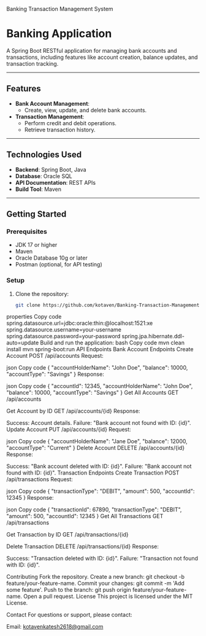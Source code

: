 Banking Transaction Management System
# Banking Application

A Spring Boot RESTful application for managing bank accounts and transactions, including features like account creation, balance updates, and transaction tracking.

---

## Features
- **Bank Account Management**:
  - Create, view, update, and delete bank accounts.
- **Transaction Management**:
  - Perform credit and debit operations.
  - Retrieve transaction history.

---

## Technologies Used
- **Backend**: Spring Boot, Java
- **Database**: Oracle SQL
- **API Documentation**: REST APIs
- **Build Tool**: Maven

---

## Getting Started

### Prerequisites
- JDK 17 or higher
- Maven
- Oracle Database 10g or later
- Postman (optional, for API testing)

### Setup
1. Clone the repository:
   ```bash
   git clone https://github.com/kotaven/Banking-Transaction-Management-System.git
properties
Copy code
spring.datasource.url=jdbc:oracle:thin:@localhost:1521:xe
spring.datasource.username=your-username
spring.datasource.password=your-password
spring.jpa.hibernate.ddl-auto=update
Build and run the application:
bash
Copy code
mvn clean install
mvn spring-boot:run
API Endpoints
Bank Account Endpoints
Create Account
POST /api/accounts
Request:

json
Copy code
{
    "accountHolderName": "John Doe",
    "balance": 10000,
    "accountType": "Savings"
}
Response:

json
Copy code
{
    "accountId": 12345,
    "accountHolderName": "John Doe",
    "balance": 10000,
    "accountType": "Savings"
}
Get All Accounts
GET /api/accounts

Get Account by ID
GET /api/accounts/{id}
Response:

Success: Account details.
Failure: "Bank account not found with ID: {id}".
Update Account
PUT /api/accounts/{id}
Request:

json
Copy code
{
    "accountHolderName": "Jane Doe",
    "balance": 12000,
    "accountType": "Current"
}
Delete Account
DELETE /api/accounts/{id}
Response:

Success: "Bank account deleted with ID: {id}".
Failure: "Bank account not found with ID: {id}".
Transaction Endpoints
Create Transaction
POST /api/transactions
Request:

json
Copy code
{
    "transactionType": "DEBIT",
    "amount": 500,
    "accountId": 12345
}
Response:

json
Copy code
{
    "transactionId": 67890,
    "transactionType": "DEBIT",
    "amount": 500,
    "accountId": 12345
}
Get All Transactions
GET /api/transactions

Get Transaction by ID
GET /api/transactions/{id}

Delete Transaction
DELETE /api/transactions/{id}
Response:

Success: "Transaction deleted with ID: {id}".
Failure: "Transaction not found with ID: {id}".

Contributing
Fork the repository.
Create a new branch: git checkout -b feature/your-feature-name.
Commit your changes: git commit -m 'Add some feature'.
Push to the branch: git push origin feature/your-feature-name.
Open a pull request.
License
This project is licensed under the MIT License.

Contact
For questions or support, please contact:

Email: kotavenkatesh2618@gmail.com
